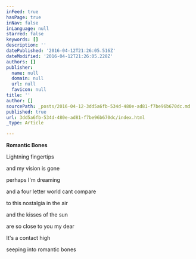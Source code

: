 ```yaml
---
inFeed: true
hasPage: true
inNav: false
inLanguage: null
starred: false
keywords: []
description: ''
datePublished: '2016-04-12T21:26:05.516Z'
dateModified: '2016-04-12T21:26:05.228Z'
authors: []
publisher:
  name: null
  domain: null
  url: null
  favicon: null
title: ''
author: []
sourcePath: _posts/2016-04-12-3dd5a6fb-534d-480e-ad81-f7be96b670dc.md
published: true
url: 3dd5a6fb-534d-480e-ad81-f7be96b670dc/index.html
_type: Article

---
```

**Romantic Bones**

Lightning fingertips

and my vision is gone

perhaps I'm dreaming

and a four letter world cant compare

to this nostalgia in the air

and the kisses of the sun

are so close to you my dear

It's a contact high

seeping into romantic bones